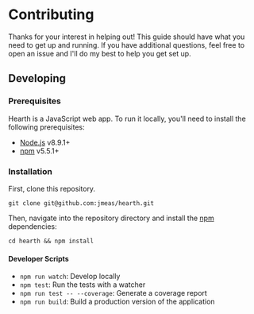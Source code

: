# Contributing

Thanks for your interest in helping out! This guide should have what you need to get up and
running. If you have additional questions, feel free to open an issue and I'll do my best
to help you get set up.

## Developing

### Prerequisites

Hearth is a JavaScript web app. To run it locally, you'll need to install the following
prerequisites:

- [Node.js](https://nodejs.org/en/) v8.9.1+
- [npm](https://www.npmjs.com) v5.5.1+

### Installation

First, clone this repository.

```
git clone git@github.com:jmeas/hearth.git
```

Then, navigate into the repository directory and install the [npm](https://www.npmjs.com/) dependencies:

```
cd hearth && npm install
```

#### Developer Scripts

- `npm run watch`: Develop locally
- `npm test`: Run the tests with a watcher
- `npm run test -- --coverage`: Generate a coverage report
- `npm run build`: Build a production version of the application
